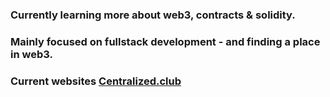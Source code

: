 ###  Currently learning more about web3, contracts & solidity.
###  Mainly focused on fullstack development - and finding a place in web3.
###  Current websites [Centralized.club](https://centralized.club)
